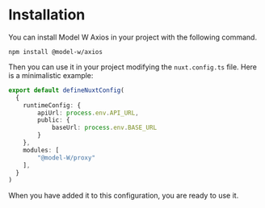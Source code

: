 # Installation

You can install Model W Axios in your project with the following command.
```commandline
npm install @model-w/axios
```

Then you can use it in your project modifying the `nuxt.config.ts` file. 
Here is a minimalistic example:

```typescript
export default defineNuxtConfig(
  {
    runtimeConfig: {
        apiUrl: process.env.API_URL,
        public: {
            baseUrl: process.env.BASE_URL
        }
    },
    modules: [
        "@model-W/proxy"
    ],
  }
)
```
When you have added it to this configuration, you are ready to use it.
